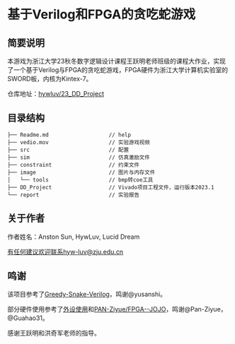 # 基于Verilog和FPGA的贪吃蛇游戏

## 简要说明

本游戏为浙江大学23秋冬数字逻辑设计课程王跃明老师班级的课程大作业，实现了一个基于Verilog与FPGA的贪吃蛇游戏，FPGA硬件为浙江大学计算机实验室的SWORD板，内核为Kintex-7。

仓库地址：[hywluv/23_DD_Project](https://github.com/hywluv/23_DD_Project)

## 目录结构

```
├── Readme.md                   // help
├── vedio.mov                   // 实验游戏视频
├── src                         // 配置
├── sim                         // 仿真激励文件
├── constraint                  // 约束文件
├── image                       // 图片与内存文件
│   └── tools                   // bmp转coe工具
├── DD_Project                  // Vivado项目工程文件，运行版本2023.1
└── report                      // 实验报告
```

## 关于作者
作者姓名：Anston Sun, HywLuv, Lucid Dream

有任何建议欢迎联系hyw-luv@zju.edu.cn

## 鸣谢
该项目参考了[Greedy-Snake-Verilog](https://github.com/yusanshi/Greedy-Snake-Verilog)，鸣谢@yusanshi。

部分硬件使用参考了[外设使用](https://guahao31.github.io/2023_DD/final_project/device/)和[PAN-Ziyue/FPGA--JOJO](https://github.com/PAN-Ziyue/FPGA--JOJO/tree/master)，鸣谢@Pan-Ziyue，@Guahao31。

感谢王跃明和洪奇军老师的指导。
